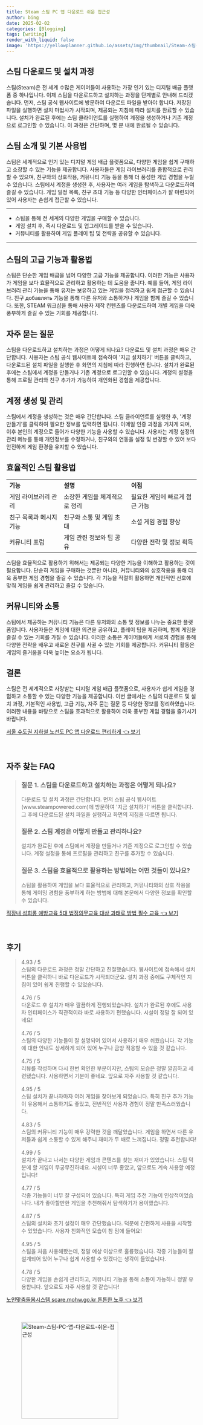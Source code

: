 ```yaml
---
title: Steam 스팀 PC 앱 다운로드 쉬운 접근성
author: bing
date: 2025-02-02
categories: [Blogging]
tags: [writing]
render_with_liquid: false
image: 'https://yellowplanner.github.io/assets/img/thumbnail/Steam-스팀-PC-앱-다운로드-쉬운-접근성.webp'
---
```



<h2 id='스팀 다운로드 및 설치 과정'>스팀 다운로드 및 설치 과정</h2>

<p>스팀(Steam)은 전 세계 수많은 게이머들이 사용하는 가장 인기 있는 디지털 배급 플랫폼 중 하나입니다. 이제 스팀을 다운로드하고 설치하는 과정을 단계별로 안내해 드리겠습니다. 먼저, 스팀 공식 웹사이트에 방문하여 다운로드 파일을 받아야 합니다. 저장된 파일을 실행하면 설치 마법사가 시작되며, 제공되는 지침에 따라 설치를 완료할 수 있습니다. 설치가 완료된 후에는 스팀 클라이언트를 실행하여 계정을 생성하거나 기존 계정으로 로그인할 수 있습니다. 이 과정은 간단하며, 몇 분 내에 완료될 수 있습니다.</p>

<h2 id='스팀 소개 및 기본 사용법'>스팀 소개 및 기본 사용법</h2>

<p>스팀은 세계적으로 인기 있는 디지털 게임 배급 플랫폼으로, 다양한 게임을 쉽게 구매하고 소장할 수 있는 기능을 제공합니다. 사용자들은 게임 라이브러리를 종합적으로 관리할 수 있으며, 친구와의 상호작용, 커뮤니티 기능 등을 통해 더 풍성한 게임 경험을 누릴 수 있습니다. 스팀에서 계정을 생성한 후, 사용자는 여러 게임을 탐색하고 다운로드하여 즐길 수 있습니다. 게임 일정 목록, 친구 초대 기능 등 다양한 인터페이스가 잘 마련되어 있어 사용자는 손쉽게 접근할 수 있습니다.</p>

<hr />

<ul>
    <li>스팀을 통해 전 세계의 다양한 게임을 구매할 수 있습니다.</li>
    <li>게임 설치 후, 즉시 다운로드 및 업그레이드를 받을 수 있습니다.</li>
    <li>커뮤니티를 활용하여 게임 플레이 팁 및 전략을 공유할 수 있습니다.</li>
</ul>

<hr />

<h2 id='스팀의 고급 기능과 활용법'>스팀의 고급 기능과 활용법</h2>

<p>스팀은 단순한 게임 배급을 넘어 다양한 고급 기능을 제공합니다. 이러한 기능은 사용자가 게임을 보다 효율적으로 관리하고 활용하는 데 도움을 줍니다. 예를 들어, 게임 라이브러리 관리 기능을 통해 유저는 보유하고 있는 게임을 정리하고 쉽게 접근할 수 있습니다. 친구 добавлять 기능을 통해 다른 유저와 소통하거나 게임을 함께 즐길 수 있습니다. 또한, STEAM 워크샵을 통해 사용자 제작 컨텐츠를 다운로드하여 개별 게임을 더욱 풍부하게 즐길 수 있는 기회를 제공합니다.</p>

<h2 id='자주 묻는 질문'>자주 묻는 질문</h2>

<p>스팀을 다운로드하고 설치하는 과정은 어떻게 되나요? 다운로드 및 설치 과정은 매우 간단합니다. 사용자는 스팀 공식 웹사이트에 접속하여 '지금 설치하기' 버튼을 클릭하고, 다운로드된 설치 파일을 실행한 후 화면의 지침에 따라 진행하면 됩니다. 설치가 완료된 후에는 스팀에서 계정을 만들거나 기존 계정으로 로그인할 수 있습니다. 계정의 설정을 통해 프로필 관리와 친구 추가가 가능하여 개인화된 경험을 제공합니다.</p>

<h2 id='계정 생성 및 관리'>계정 생성 및 관리</h2>

<p>스팀에서 계정을 생성하는 것은 매우 간단합니다. 스팀 클라이언트를 실행한 후, '계정 만들기'를 클릭하여 필요한 정보를 입력하면 됩니다. 이메일 인증 과정을 거치게 되며, 이후 본인의 계정으로 들어가 다양한 기능을 사용할 수 있습니다. 사용자는 계정 설정의 관리 메뉴를 통해 개인정보를 수정하거나, 친구와의 연동을 설정 및 변경할 수 있어 보다 안전하게 게임 환경을 유지할 수 있습니다.</p>

<h2 id='효율적인 스팀 활용법'>효율적인 스팀 활용법</h2>

<table>
    <tr>
        <td><b>기능</b></td>
        <td><b>설명</b></td>
        <td><b>이점</b></td>
    </tr>
    <tr>
        <td>게임 라이브러리 관리</td>
        <td>소장한 게임을 체계적으로 정리</td>
        <td>필요한 게임에 빠르게 접근 가능</td>
    </tr>
    <tr>
        <td>친구 목록과 메시지 기능</td>
        <td>친구와 소통 및 게임 초대</td>
        <td>소셜 게임 경험 향상</td>
    </tr>
    <tr>
        <td>커뮤니티 포럼</td>
        <td>게임 관련 정보와 팁 공유</td>
        <td>다양한 전략 및 정보 획득</td>
    </tr>
</table>

<p>스팀을 효율적으로 활용하기 위해서는 제공되는 다양한 기능을 이해하고 활용하는 것이 필요합니다. 단순히 게임을 구매하는 것뿐만 아니라, 커뮤니티와의 상호작용을 통해 더욱 풍부한 게임 경험을 즐길 수 있습니다. 각 기능을 적절히 활용하면 개인적인 선호에 맞춰 게임을 쉽게 관리하고 즐길 수 있습니다.</p>

<h2 id='커뮤니티와 소통'>커뮤니티와 소통</h2>

<p>스팀에서 제공하는 커뮤니티 기능은 다른 유저와의 소통 및 정보를 나누는 중요한 플랫폼입니다. 사용자들은 게임에 대한 의견을 공유하고, 플레이 팁을 제공하며, 함께 게임을 즐길 수 있는 기회를 가질 수 있습니다. 이러한 소통은 게이머들에게 서로의 경험을 통해 다양한 전략을 배우고 새로운 친구를 사귈 수 있는 기회를 제공합니다. 커뮤니티 활동은 게임의 즐거움을 더욱 높이는 요소가 됩니다.</p>

<h2 id='결론'>결론</h2>

<p>스팀은 전 세계적으로 사랑받는 디지털 게임 배급 플랫폼으로, 사용자가 쉽게 게임을 경험하고 소통할 수 있는 다양한 기능을 제공합니다. 이번 글에서는 스팀의 다운로드 및 설치 과정, 기본적인 사용법, 고급 기능, 자주 묻는 질문 등 다양한 정보를 정리하였습니다. 이러한 내용을 바탕으로 스팀을 효과적으로 활용하여 더욱 풍부한 게임 경험을 즐기시기 바랍니다.</p>


<p><a class="click-button" title="서울 수도권 지하철 노선도 PC 앱 다운로드 편리하게" href="https://yellowplanner.github.io/posts/%EC%84%9C%EC%9A%B8-%EC%88%98%EB%8F%84%EA%B6%8C-%EC%A7%80%ED%95%98%EC%B2%A0-%EB%85%B8%EC%84%A0%EB%8F%84-PC-%EC%95%B1-%EB%8B%A4%EC%9A%B4%EB%A1%9C%EB%93%9C-%ED%8E%B8%EB%A6%AC%ED%95%98%EA%B2%8C/" rel="dofollow">서울 수도권 지하철 노선도 PC 앱 다운로드 편리하게 👈 보기</a></p><br>
<h2 id='자주_찾는_FAQ'>자주 찾는 FAQ</h2>
<div itemscope="" itemtype="https://schema.org/FAQPage"> 
<blockquote> 
<div itemscope="" itemprop="mainEntity" itemtype="https://schema.org/Question"> 
<h3 itemprop="name">질문 1. 스팀을 다운로드하고 설치하는 과정은 어떻게 되나요?</h3> 
<div itemscope="" itemprop="acceptedAnswer" itemtype="https://schema.org/Answer"> 
<span itemprop="text"> 
<p>다운로드 및 설치 과정은 간단합니다. 먼저 스팀 공식 웹사이트(www.steampowered.com)에 방문하여 '지금 설치하기' 버튼을 클릭합니다. 그 후에 다운로드된 설치 파일을 실행하고 화면의 지침을 따르면 됩니다.</p> 
</span> 
</div> 
</div> 

<div itemscope="" itemprop="mainEntity" itemtype="https://schema.org/Question"> 
<h3 itemprop="name">질문 2. 스팀 계정은 어떻게 만들고 관리하나요?</h3> 
<div itemscope="" itemprop="acceptedAnswer" itemtype="https://schema.org/Answer"> 
<span itemprop="text"> 
<p>설치가 완료된 후에 스팀에서 계정을 만들거나 기존 계정으로 로그인할 수 있습니다. 계정 설정을 통해 프로필을 관리하고 친구를 추가할 수 있습니다.</p> 
</span> 
</div> 
</div> 

<div itemscope="" itemprop="mainEntity" itemtype="https://schema.org/Question"> 
<h3 itemprop="name">질문 3. 스팀을 효율적으로 활용하는 방법에는 어떤 것들이 있나요?</h3> 
<div itemscope="" itemprop="acceptedAnswer" itemtype="https://schema.org/Answer"> 
<span itemprop="text"> 
<p>스팀을 활용하여 게임을 보다 효율적으로 관리하고, 커뮤니티와의 상호 작용을 통해 게이밍 경험을 풍부하게 하는 방법에 대해 본문에서 다양한 정보를 확인할 수 있습니다.</p> 
</span> 
</div> 
</div> 
</blockquote> 
</div>
<p><a class="click-button" title="직장내 성희롱 예방교육 5대 법정의무교육 대상 과태료 방법 필수 교육" href="https://yellowplanner.github.io/posts/%EC%A7%81%EC%9E%A5%EB%82%B4-%EC%84%B1%ED%9D%AC%EB%A1%B1-%EC%98%88%EB%B0%A9%EA%B5%90%EC%9C%A1-5%EB%8C%80-%EB%B2%95%EC%A0%95%EC%9D%98%EB%AC%B4%EA%B5%90%EC%9C%A1-%EB%8C%80%EC%83%81-%EA%B3%BC%ED%83%9C%EB%A3%8C-%EB%B0%A9%EB%B2%95-%ED%95%84%EC%88%98-%EA%B5%90%EC%9C%A1/" rel="dofollow">직장내 성희롱 예방교육 5대 법정의무교육 대상 과태료 방법 필수 교육 👈 보기</a></p><br>
<h2 id='후기'>후기</h2>
<div itemscope itemtype="https://schema.org/Product">
  <blockquote>
  <div itemprop="review" itemscope itemtype="https://schema.org/Review">
      <div itemprop="reviewRating" itemscope itemtype="https://schema.org/Rating"> <span itemprop="ratingValue">4.93</span> / <span itemprop="bestRating">5</span> </div>
      <span itemprop="reviewBody">스팀의 다운로드 과정은 정말 간단하고 친절했습니다. 웹사이트에 접속해서 설치 버튼을 클릭하니 바로 다운로드가 시작되더군요. 설치 과정 중에도 구체적인 지침이 있어 쉽게 진행할 수 있었습니다.</span>
  </div>
  <br>
  <div itemprop="review" itemscope itemtype="https://schema.org/Review">
      <div itemprop="reviewRating" itemscope itemtype="https://schema.org/Rating"> <span itemprop="ratingValue">4.76</span> / <span itemprop="bestRating">5</span> </div>
      <span itemprop="reviewBody">다운로드 후 설치가 매우 깔끔하게 진행되었습니다. 설치가 완료된 후에도 사용자 인터페이스가 직관적이라 바로 사용하기 편했습니다. 시설이 정말 잘 되어 있네요!</span>
  </div>
  <br>
  <div itemprop="review" itemscope itemtype="https://schema.org/Review">
      <div itemprop="reviewRating" itemscope itemtype="https://schema.org/Rating"> <span itemprop="ratingValue">4.76</span> / <span itemprop="bestRating">5</span> </div>
      <span itemprop="reviewBody">스팀의 다양한 기능들이 잘 설명되어 있어서 사용하기 매우 쉬웠습니다. 각 기능에 대한 안내도 상세하게 되어 있어 누구나 금방 적응할 수 있을 것 같습니다.</span>
  </div>
  <br>
  <div itemprop="review" itemscope itemtype="https://schema.org/Review">
      <div itemprop="reviewRating" itemscope itemtype="https://schema.org/Rating"> <span itemprop="ratingValue">4.75</span> / <span itemprop="bestRating">5</span> </div>
      <span itemprop="reviewBody">리뷰를 작성하며 다시 한번 확인한 부분이지만, 스팀의 모습은 정말 깔끔하고 세련됐습니다. 사용하면서 기분이 좋네요. 앞으로 자주 사용할 것 같습니다.</span>
  </div>
  <br>
  <div itemprop="review" itemscope itemtype="https://schema.org/Review">
      <div itemprop="reviewRating" itemscope itemtype="https://schema.org/Rating"> <span itemprop="ratingValue">4.95</span> / <span itemprop="bestRating">5</span> </div>
      <span itemprop="reviewBody">스팀 설치가 끝나자마자 여러 게임을 찾아보게 되었습니다. 특히 친구 추가 기능이 유용해서 소통하기도 좋았고, 전반적인 사용자 경험이 정말 만족스러웠습니다.</span>
  </div>
  <br>
  <div itemprop="review" itemscope itemtype="https://schema.org/Review">
      <div itemprop="reviewRating" itemscope itemtype="https://schema.org/Rating"> <span itemprop="ratingValue">4.83</span> / <span itemprop="bestRating">5</span> </div>
      <span itemprop="reviewBody">스팀의 커뮤니티 기능이 매우 강력한 것을 깨달았습니다. 게임을 하면서 다른 유저들과 쉽게 소통할 수 있게 해주니 재미가 두 배로 느껴집니다. 정말 추천합니다!</span>
  </div>
  <br>
  <div itemprop="review" itemscope itemtype="https://schema.org/Review">
      <div itemprop="reviewRating" itemscope itemtype="https://schema.org/Rating"> <span itemprop="ratingValue">4.99</span> / <span itemprop="bestRating">5</span> </div>
      <span itemprop="reviewBody">설치가 끝나고 나서는 다양한 게임과 콘텐츠를 찾는 재미가 있었습니다. 스팀 덕분에 할 게임이 무궁무진하네요. 시설이 너무 좋았고, 앞으로도 계속 사용할 예정입니다!</span>
  </div>
  <br>
  <div itemprop="review" itemscope itemtype="https://schema.org/Review">
      <div itemprop="reviewRating" itemscope itemtype="https://schema.org/Rating"> <span itemprop="ratingValue">4.77</span> / <span itemprop="bestRating">5</span> </div>
      <span itemprop="reviewBody">각종 기능들이 너무 잘 구성되어 있습니다. 특히 게임 추천 기능이 인상적이었습니다. 내가 좋아할만한 게임을 추천해줘서 탐색하기가 용이했습니다.</span>
  </div>
  <br>
  <div itemprop="review" itemscope itemtype="https://schema.org/Review">
      <div itemprop="reviewRating" itemscope itemtype="https://schema.org/Rating"> <span itemprop="ratingValue">4.87</span> / <span itemprop="bestRating">5</span> </div>
      <span itemprop="reviewBody">스팀의 설치와 초기 설정이 매우 간단했습니다. 덕분에 간편하게 사용을 시작할 수 있었습니다. 사용자 친화적인 모습이 참 맘에 들어요!</span>
  </div>
  <br>
  <div itemprop="review" itemscope itemtype="https://schema.org/Review">
      <div itemprop="reviewRating" itemscope itemtype="https://schema.org/Rating"> <span itemprop="ratingValue">4.95</span> / <span itemprop="bestRating">5</span> </div>
      <span itemprop="reviewBody">스팀을 처음 사용해봤는데, 정말 예상 이상으로 훌륭했습니다. 각종 기능들이 잘 설계되어 있어 누구나 쉽게 사용할 수 있겠다는 생각이 들었습니다.</span>
  </div>
  <br>
  <div itemprop="review" itemscope itemtype="https://schema.org/Review">
      <div itemprop="reviewRating" itemscope itemtype="https://schema.org/Rating"> <span itemprop="ratingValue">4.78</span> / <span itemprop="bestRating">5</span> </div>
      <span itemprop="reviewBody">다양한 게임을 손쉽게 관리하고, 커뮤니티 기능을 통해 소통이 가능하니 정말 유용합니다. 앞으로도 자주 사용할 것 같습니다!</span>
  </div>
  </blockquote>
</div>
<p><a class="click-button" title="노인맞춤돌봄시스템 scare.mohw.go.kr 튼튼한 노후" href="https://yellowplanner.github.io/posts/%EB%85%B8%EC%9D%B8%EB%A7%9E%EC%B6%A4%EB%8F%8C%EB%B4%84%EC%8B%9C%EC%8A%A4%ED%85%9C-scare.mohw.go.kr-%ED%8A%BC%ED%8A%BC%ED%95%9C-%EB%85%B8%ED%9B%84/" rel="dofollow">노인맞춤돌봄시스템 scare.mohw.go.kr 튼튼한 노후 👈 보기</a></p><br>
<figure class="image"><img src="https://yellowplanner.github.io/assets/img/thumbnail/Steam-스팀-PC-앱-다운로드-쉬운-접근성.webp" alt="Steam-스팀-PC-앱-다운로드-쉬운-접근성" width="256" height="256"></figure>